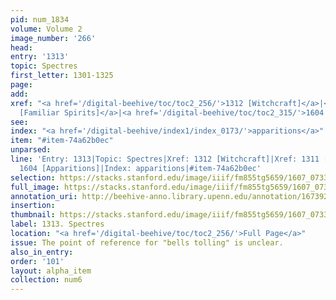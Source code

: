 ```yaml
---
pid: num_1834
volume: Volume 2
image_number: '266'
head:
entry: '1313'
topic: Spectres
first_letter: 1301-1325
page:
add:
xref: "<a href='/digital-beehive/toc/toc2_256/'>1312 [Witchcraft]</a>|<a href='/digital-beehive/toc/toc2_256/'>1311
  [Familiar Spirits]</a>|<a href='/digital-beehive/toc/toc2_315/'>1604 [Apparitions]</a>"
see:
index: "<a href='/digital-beehive/index1/index_0173/'>apparitions</a>"
item: "#item-74a62b0ec"
unparsed:
line: 'Entry: 1313|Topic: Spectres|Xref: 1312 [Witchcraft]|Xref: 1311 [Familiar Spirits]|Xref:
  1604 [Apparitions]|Index: apparitions|#item-74a62b0ec'
selection: https://stacks.stanford.edu/image/iiif/fm855tg5659/1607_0733/897,2253,2761,1119/full/0/default.jpg
full_image: https://stacks.stanford.edu/image/iiif/fm855tg5659/1607_0733/full/full/0/default.jpg
annotation_uri: http://beehive-anno.library.upenn.edu/annotation/1673928899080
insertion:
thumbnail: https://stacks.stanford.edu/image/iiif/fm855tg5659/1607_0733/897,2253,600,180/250,/0/default.jpg
label: 1313. Spectres
location: "<a href='/digital-beehive/toc/toc2_256/'>Full Page</a>"
issue: The point of reference for "bells tolling" is unclear.
also_in_entry:
order: '101'
layout: alpha_item
collection: num6
---
```

